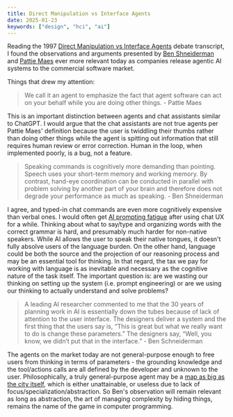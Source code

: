 ```yaml
---
title: Direct Manipulation vs Interface Agents
date: 2025-01-23
keywords: ["design", "hci", "ai"]
---
```


Reading the 1997 [Direct Manipulation vs Interface Agents](https://dl.acm.org/doi/pdf/10.1145/267505.267514) debate transcript, I found the observations and arguments presented by [Ben Shneiderman](https://en.wikipedia.org/wiki/Ben_Shneiderman) and [Pattie Maes](https://en.wikipedia.org/wiki/Pattie_Maes) ever more relevant today as companies release agentic AI systems to the commercial software market.

Things that drew my attention:

> We call it an agent to emphasize the fact that agent software can act on your behalf while you are doing other things. - Pattie Maes

This is an important distinction between agents and chat assistants similar to ChatGPT. I would argue that the chat assistants are not true agents per Pattie Maes' definition because the user is twiddling their thumbs rather than doing other things while the agent is spitting out information that still requires human review or error correction. Human in the loop, when implemented poorly, is a bug, not a feature.

> Speaking commands is cognitively more demanding than pointing. Speech uses your short-term memory and working memory. By contrast, hand-eye coordination can be conducted in parallel with problem solving by another part of your brain and therefore does not degrade your performance as much as speaking. - Ben Shneiderman

I agree, and typed-in chat commands are even more cognitively expensive than verbal ones. I would often get [AI prompting fatigue](./20240201-ai-fatigue.md) after using chat UX for a while. Thinking about what to say/type and organizing words with the correct grammar is hard, and presumably much harder for non-native speakers. While AI allows the user to speak their native tongues, it doesn't fully absolve users of the language burden. On the other hand, language could be both the source and the projection of our reasoning process and may be an essential tool for thinking. In that regard, the tax we pay for working with language is as inevitable and necessary as the cognitive nature of the task itself. The important question is: are we wasting our thinking on setting up the system (i.e. prompt engineering) or are we using our thinking to actually understand and solve problems?

> A leading AI researcher commented to me that the 30 years of planning work in AI is essentially down the tubes because of lack of attention to the user interface. The designers deliver a system and the first thing that the users say is, “This is great but what we really want to do is change these parameters.” The designers say, “Well, you know, we didn’t put that in the interface.” - Ben Schneiderman

The agents on the market today are not general-purpose enough to free users from thinking in terms of parameters - the grounding knowledge and the tool/actions calls are all defined by the developer and unknown to the user. Philosophically, a truly general-purpose agent may be a [map as big as the city itself](https://en.wikipedia.org/wiki/On_Exactitude_in_Science), which is either unattainable, or useless due to lack of focus/specialization/abstraction. So Ben's observation will remain relevant as long as abstraction, the art of managing complexity by hiding things, remains the name of the game in computer programming.
